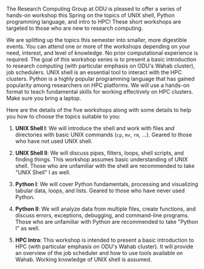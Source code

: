 The Research Computing Group at ODU is pleased to offer a series of hands-on workshop this Spring
on the topics of UNIX shell, Python programming language, and intro to HPC!
These short workshops are targeted to those who are new to research computing.

We are splitting up the topics this semester into smaller, more digestible events.
You can attend one or more of the workshops depending on your need, interest, and
level of knowledge.
No prior computational experience is required.
The goal of this workshop series is to present a basic introduction to research computing
(with particular emphasis on ODU's Wahab cluster), job schedulers.
UNIX shell is an essential tool to interact with the HPC clusters.
Python is a highly popular programming language that has gained popularity
among researchers on HPC platforms.
We will use a hands-on format to teach fundamental skills for working effectively on HPC clusters.
Make sure you bring a laptop.

Here are the details of the five workshops along with some details to
help you how to choose the topics suitable to you:

1. **UNIX Shell I**:
   We will introduce the shell and work with files and directories with basic UNIX commands
   (`cp`, `mv`, `rm`, ...).
   Geared to those who have not used UNIX shell.

2. **UNIX Shell II**:
   We will discuss pipes, filters, loops, shell scripts, and finding things.
   This workshop assumes basic understanding of UNIX shell.
   Those who are unfamiliar with the shell are recommended to take "UNIX Shell" I as well.

3. **Python I**:
   We will cover Python fundamentals, processing and visualizing tabular data, loops, and lists.
   Geared to those who have never used Python.

4. **Python II**:
   We will analyze data from multiple files, create functions, and
   discuss errors, exceptions, debugging, and command-line programs. 
   Those who are unfamiliar with Python are recommended to take "Python I" as well.

5. **HPC Intro**:
   This workshop is intended to present a basic introduction to HPC
   (with particular emphasis on ODU's Wahab cluster).  It will provide
   an overview of the job scheduler and how to use tools available on
   Wahab.
   Working knowledge of UNIX shell is assumed.

